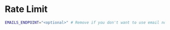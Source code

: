 # Rate Limit

```bash
EMAILS_ENDPOINT="<optional>" # Remove if you don't want to use email notifications
```

